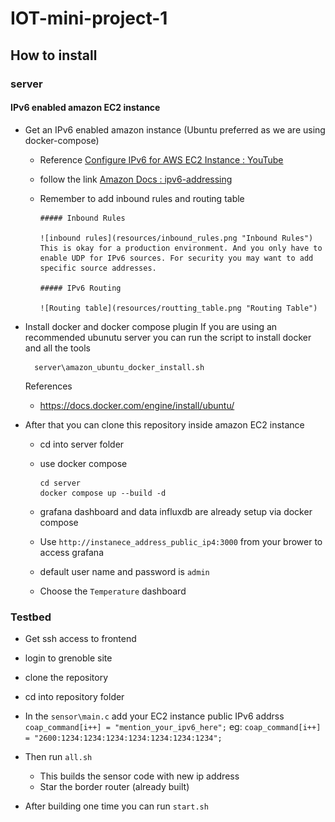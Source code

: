 # IOT-mini-project-1

## How to install

### server

#### IPv6 enabled amazon EC2 instance

- Get an IPv6 enabled amazon instance (Ubuntu preferred as we are using docker-compose)
  - Reference [Configure IPv6 for AWS EC2 Instance : YouTube](https://www.youtube.com/watch?v=N4S6UjR6gUY)
  - follow the link [Amazon Docs : ipv6-addressing](https://docs.aws.amazon.com/AWSEC2/latest/UserGuide/using-instance-addressing.html#ipv6-addressing)
  - Remember to add inbound rules and routing table

        ##### Inbound Rules

        ![inbound rules](resources/inbound_rules.png "Inbound Rules")
        This is okay for a production environment. And you only have to enable UDP for IPv6 sources. For security you may want to add specific source addresses.

        ##### IPv6 Routing

        ![Routing table](resources/routting_table.png "Routing Table")
 
- Install docker and docker compose plugin
    If you are using an recommended ubunutu server you can run the script to install docker and all the tools

        server\amazon_ubuntu_docker_install.sh

    References

  - <https://docs.docker.com/engine/install/ubuntu/>

- After that you can clone this repository inside amazon EC2 instance
  - cd into server folder
  - use docker compose

        cd server
        docker compose up --build -d

  - grafana dashboard and data influxdb are already setup via docker compose
  - Use `http://instanece_address_public_ip4:3000` from your brower to access grafana
  - default user name and password is `admin`
  - Choose the `Temperature` dashboard

### Testbed
- Get ssh access to frontend
- login to grenoble site
- clone the repository
- cd into repository folder
- In the `sensor\main.c` add your EC2 instance public IPv6 addrss
    `coap_command[i++] = "mention_your_ipv6_here";`
    eg:
        `coap_command[i++] = "2600:1234:1234:1234:1234:1234:1234:1234";`
- Then run `all.sh`
    - This builds the sensor code with new ip address
    - Star the border router (already built)

- After building one time you can run
    `start.sh`
